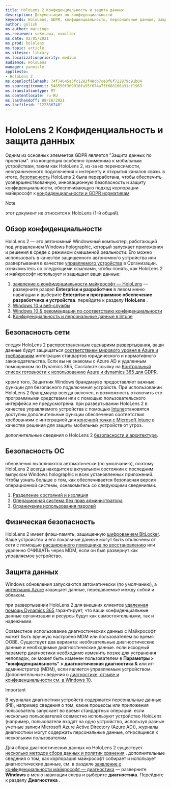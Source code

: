 ```yaml
---
title: HoloLens 2 Конфиденциальность и защита данных
description: Документация по конфиденциальности
keywords: HoloLens, GDPR, конфиденциальность, персональные данные, защита данных
author: golish
ms.author: marcingo
ms.reviewer: sekerawa, evmiller
ms.date: 02/05/2021
ms.prod: hololens
ms.topic: article
ms.sitesec: library
ms.localizationpriority: medium
audience: HoloLens
manager: yannisle
appliesto:
- HoloLens 2
ms.openlocfilehash: 74f74645a3fc1282f48cb7ce0f6f722979c91b04
ms.sourcegitcommit: 548550f309010fa95f674a7ff688166a31cf1963
ms.translationtype: MT
ms.contentlocale: ru-RU
ms.lasthandoff: 08/18/2021
ms.locfileid: "122336748"
---
```

# <a name="hololens-2-privacy-and-data-protection"></a>HoloLens 2 Конфиденциальность и защита данных

Одним из основных элементов GDPR является "Защита данных по проектам". эта концепция особенно применима к мобильным устройствам, таким как HoloLens 2, из-за их переносимости, неограниченного подключения к интернету и открытия каналов связи. в итоге, [безопасность](/hololens/security-architecture) HoloLens 2 была переработана, чтобы обеспечить усовершенствованную, инновационную безопасность и защиту конфиденциальности, обеспечивающую подход корпорации майкрософт к [конфиденциальности и GDPR нормативам](https://privacy.microsoft.com/).

 >[!NOTE]
> этот документ не относится к HoloLens (1-й общий).

## <a name="privacy-overview"></a>Обзор конфиденциальности

HoloLens 2 — это автономный Windowsный компьютер, работающий под управлением Windows holographic, который запускает приложения и решения в среде с режимом смешанной реальности. Его можно использовать в качестве защищенного автономного устройства или развертывания в качестве [управляемого устройства](/mem/intune/fundamentals/windows-holographic-for-business) в Организации. ознакомьтесь со следующими ссылками, чтобы понять, как HoloLens 2 и майкрософт использует и защищает ваши данные:

1. [заявление о конфиденциальности майкрософт — HoloLens](https://privacy.microsoft.com/privacystatement) — разверните раздел **Enterprise и разработчик** в левом меню навигации и выберите **Enterprise и программное обеспечение разработчика и устройства**. перейдите к разделу **HoloLens** .
2. [Windows 10 и веб-службы](https://privacy.microsoft.com/windows10privacy)
3. [Windows 10 & рекомендации по соответствию конфиденциальности](/windows/privacy/windows-10-and-privacy-compliance)
4. [Конфиденциальность и персональные данные в Intune](/mem/intune/protect/privacy-personal-data)

## <a name="network-security"></a>Безопасность сети
следуя HoloLens 2 [распространенным сценариям развертывания](/hololens/common-scenarios), ваши данные будут защищаться [соответствием мирового уровня в Azure и требованиям](/azure/compliance/) интеграции стандартов юридического и нормативного законодательства. Если вы не знакомы с Azure AD и удаленным помощником по Dynamics 365, Составьте ссылку на [Контрольный список готовности к использованию Azure и dynamics 365 для GDPR](/compliance/regulatory/gdpr-arc-azure-dynamics).

кроме того, Защитник Windows брандмауэр предоставляет важные функции для безопасного подключения устройств. При использовании HoloLens 2 брандмауэр всегда включен, и возможность отключить его программными средствами или с помощью пользовательского интерфейса не предусмотрена. при развертывании HoloLens 2 в качестве управляемого устройства с помощью [Intune](/mem/intune/protect/device-compliance-get-started)становятся доступны дополнительные функции обеспечения соответствия требованиям с интеграцией для [конечной точки с Microsoft Intune](/mem/intune/protect/advanced-threat-protection) в качестве решения для защиты мобильных устройств от угроз.

дополнительные сведения о HoloLens 2 [безопасности и архитектуре](/hololens/security-architecture).

## <a name="os-security"></a>Безопасность ОС
обновления выполняются автоматически (по умолчанию), поэтому HoloLens 2 всегда находится в актуальном состоянии с последним выпуском Windows holographic и всех установленных приложений. Чтобы узнать больше о том, как обеспечивается безопасная версия операционной системы, ознакомьтесь со следующими сведениями.

1. [Разделение состояний и изоляция](/hololens/security-state-separation-isolation)
1. [Операционная система без прав администратора](/hololens/security-adminless-os)
1. [Ограничение использования паролей](/hololens/security-limiting-password-use)

## <a name="physical-security"></a>Физическая безопасность
HoloLens 2 имеет флэш-память, защищенную [шифрованием BitLocker](/hololens/security-encryption-data-protection). Ваше устройство и его локальные данные могут быть отключены от сети с помощью [расширенного помощника по восстановлению](https://www.microsoft.com/p/advanced-recovery-companion/9p74z35sfrs8#activetab=pivot:overviewtab) или удаленно ОЧИЩАТЬ через MDM, если он был развернут как управляемое устройство.

## <a name="data-protection"></a>Защита данных
Windows обновления запускаются автоматически (по умолчанию), а [интеграция Azure](/hololens/security-encryption-data-protection#Azure-integration) защищает данные, передаваемые между собой и облаком.

при развертывании HoloLens 2 для внешних клиентов [удаленная помощь Dynamics 365](/hololens/hololens2-deployment-guide) гарантирует, что ваши конфиденциальные данные организации и ресурсы будут как самостоятельными, так и надежными.

Совместное использование диагностических данных с Майкрософт может быть вручную настроено MDM или пользователем во время OOBE. Существует два варианта: необязательные диагностические данные и необходимые диагностические данные. если исходный параметр диагностики необходимо изменить позже для устранения неполадок, он может быть изменен пользователем в **Параметры > "конфиденциальность" > диагностическая диагностика &** или ит-администратор (MDM), если является управляемым устройством. Дополнительные сведения о [диагностике, отзыве и конфиденциальности см. в Windows 10](https://support.microsoft.com/windows/diagnostics-feedback-and-privacy-in-windows-10-28808a2b-a31b-dd73-dcd3-4559a5199319).

> [!Important]
> В журналах диагностики устройств содержатся персональные данные (PII), например сведения о том, какие процессы или приложения пользователь запускает во время стандартных операций. если несколько пользователей совместно используют устройство HoloLens (например, пользователи входят на одно устройство, используя разные учетные записи Microsoft Azure Active Directory (Azure AD)), журналы диагностики могут содержать персональные данные, относящиеся к нескольким пользователям.

Для сбора диагностических данных из HoloLens 2 существует [несколько методов сбора данных и политик хранения](/hololens/hololens-diagnostic-logs) .  дополнительные сведения о том, как корпорация майкрософт собирает и использует диагностические данные, см. в разделе [заявление о конфиденциальности майкрософт — диагностика](https://privacy.microsoft.com/privacystatement) — разверните **Windows** в меню навигации слева и выберите **диагностика**. Перейдите к разделу **Диагностика** .
